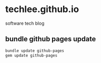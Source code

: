 # techlee.github.io
software tech blog 

## bundle github pages update 

```sh
bundle update github-pages
gem update github-pages
```
